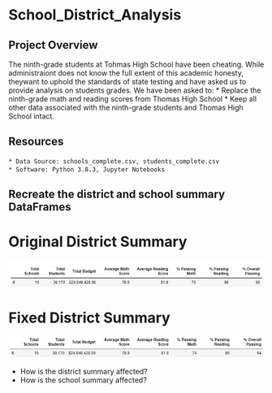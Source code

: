 # School_District_Analysis
## Project Overview
The ninth-grade students  at Tohmas High School have been cheating. While administraiont does not know the full extent of this academic honesty, theywant to uphold the standards of state testing and have asked us to provide analysis on students grades. We have been asked to:
	* Replace the ninth-grade math and reading scores from Thomas High School
	* Keep all other data associated with the ninth-grade students and Thomas High School intact.

## Resources
	* Data Source: schools_complete.csv, students_complete.csv
	* Software: Python 3.8.3, Jupyter Notebooks

## Recreate the district and school summary DataFrames
# Original District Summary
![Original District Summary](https://github.com/n-toy/School_District_Analysis/blob/master/Resources/District_summary_original.jpg)

# Fixed District Summary
![Fixed District Summary](https://github.com/n-toy/School_District_Analysis/blob/master/Resources/District_summary_fixed.jpg)

* How is the district summary affected?
* How is the school summary affected?